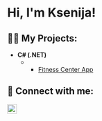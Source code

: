 <h1>Hi, I'm Ksenija!</h1>

<h2> 👨‍💻 My Projects:</h2>


- <b>C# (.NET)</b>
  -   - [Fitness Center App](https://github.com/ksenijare/FitnessCenterWeb1)
  
<h2> 🤳 Connect with me:</h2>

[<img align="left" alt="JoshMadakor | LinkedIn" width="22px" src="https://cdn.jsdelivr.net/npm/simple-icons@v3/icons/linkedin.svg" />][linkedin]

[linkedin]:https://www.linkedin.com/in/ksenija-red%C5%BEa-76aab5180/


